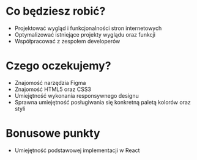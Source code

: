 # Co będziesz robić?

- Projektować wygląd i funkcjonalności stron internetowych
- Optymalizować istniejące projekty wyglądu oraz funkcji
- Współpracować z zespołem developerów

# Czego oczekujemy?

- Znajomość narzędzia Figma
- Znajomość HTML5 oraz CSS3
- Umiejętność wykonania responsywnego designu
- Sprawna umiejętność posługiwania się konkretną paletą kolorów oraz styli

# Bonusowe punkty

- Umiejętność podstawowej implementacji w React
